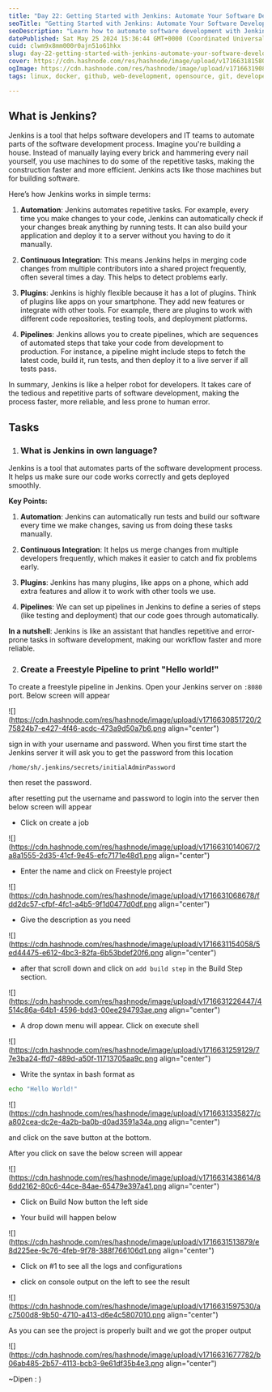 ```yaml
---
title: "Day 22: Getting Started with Jenkins: Automate Your Software Development with a Freestyle Pipeline"
seoTitle: "Getting Started with Jenkins: Automate Your Software Development"
seoDescription: "Learn how to automate software development with Jenkins. Explore key features like automation, continuous integration, and pipelines."
datePublished: Sat May 25 2024 15:36:44 GMT+0000 (Coordinated Universal Time)
cuid: clwm9x8mm000r0ajn51o61hkx
slug: day-22-getting-started-with-jenkins-automate-your-software-development-with-a-freestyle-pipeline
cover: https://cdn.hashnode.com/res/hashnode/image/upload/v1716631815807/c799fa8e-736d-4bac-943e-bbdbf332ca8a.png
ogImage: https://cdn.hashnode.com/res/hashnode/image/upload/v1716631908925/1d76fa8e-ed5f-47be-9263-c699d003b608.png
tags: linux, docker, github, web-development, opensource, git, developer, devops, beginners, blockchain, jenkins, devops-articles, 90daysofdevops, trainwithshubham

---
```


## What is Jenkins?

Jenkins is a tool that helps software developers and IT teams to automate parts of the software development process. Imagine you're building a house. Instead of manually laying every brick and hammering every nail yourself, you use machines to do some of the repetitive tasks, making the construction faster and more efficient. Jenkins acts like those machines but for building software.

Here’s how Jenkins works in simple terms:

1. **Automation**: Jenkins automates repetitive tasks. For example, every time you make changes to your code, Jenkins can automatically check if your changes break anything by running tests. It can also build your application and deploy it to a server without you having to do it manually.
    
2. **Continuous Integration**: This means Jenkins helps in merging code changes from multiple contributors into a shared project frequently, often several times a day. This helps to detect problems early.
    
3. **Plugins**: Jenkins is highly flexible because it has a lot of plugins. Think of plugins like apps on your smartphone. They add new features or integrate with other tools. For example, there are plugins to work with different code repositories, testing tools, and deployment platforms.
    
4. **Pipelines**: Jenkins allows you to create pipelines, which are sequences of automated steps that take your code from development to production. For instance, a pipeline might include steps to fetch the latest code, build it, run tests, and then deploy it to a live server if all tests pass.
    

In summary, Jenkins is like a helper robot for developers. It takes care of the tedious and repetitive parts of software development, making the process faster, more reliable, and less prone to human error.

## Tasks

1. ### **What is Jenkins in own language?**
    

Jenkins is a tool that automates parts of the software development process. It helps us make sure our code works correctly and gets deployed smoothly.

**Key Points:**

1. **Automation**: Jenkins can automatically run tests and build our software every time we make changes, saving us from doing these tasks manually.
    
2. **Continuous Integration**: It helps us merge changes from multiple developers frequently, which makes it easier to catch and fix problems early.
    
3. **Plugins**: Jenkins has many plugins, like apps on a phone, which add extra features and allow it to work with other tools we use.
    
4. **Pipelines**: We can set up pipelines in Jenkins to define a series of steps (like testing and deployment) that our code goes through automatically.
    

**In a nutshell**: Jenkins is like an assistant that handles repetitive and error-prone tasks in software development, making our workflow faster and more reliable.

2. ### Create a Freestyle Pipeline to print "Hello world!"
    

To create a freestyle pipeline in Jenkins. Open your Jenkins server on `:8080` port. Below screen will appear

![](https://cdn.hashnode.com/res/hashnode/image/upload/v1716630851720/275824b7-e427-4f46-acdc-473a9d50a7b6.png align="center")

sign in with your username and password. When you first time start the Jenkins server it will ask you to get the password from this location

```plaintext
/home/sh/.jenkins/secrets/initialAdminPassword
```

then reset the password.

after resetting put the username and password to login into the server then below screen will appear

* Click on create a job
    

![](https://cdn.hashnode.com/res/hashnode/image/upload/v1716631014067/2a8a1555-2d35-41cf-9e45-efc7171e48d1.png align="center")

* Enter the name and click on Freestyle project
    

![](https://cdn.hashnode.com/res/hashnode/image/upload/v1716631068678/fdd2dc57-cfbf-4fc1-a4b5-9f1d0477d0df.png align="center")

* Give the description as you need
    

![](https://cdn.hashnode.com/res/hashnode/image/upload/v1716631154058/5ed44475-e612-4bc3-82fa-6b53bdef20f6.png align="center")

* after that scroll down and click on `add build step` in the Build Step section.
    

![](https://cdn.hashnode.com/res/hashnode/image/upload/v1716631226447/4514c86a-64b1-4596-bdd3-00ee294793ae.png align="center")

* A drop down menu will appear. Click on execute shell
    

![](https://cdn.hashnode.com/res/hashnode/image/upload/v1716631259129/77e3ba24-ffd7-489d-a50f-11713705aa9c.png align="center")

* Write the syntax in bash format as
    

```bash
echo "Hello World!"
```

![](https://cdn.hashnode.com/res/hashnode/image/upload/v1716631335827/ca802cea-dc2e-4a2b-ba0b-d0ad3591a34a.png align="center")

and click on the save button at the bottom.

After you click on save the below screen will appear

![](https://cdn.hashnode.com/res/hashnode/image/upload/v1716631438614/86dd2162-80c6-44ce-84ae-65479e397a41.png align="center")

* Click on Build Now button the left side
    
* Your build will happen below
    

![](https://cdn.hashnode.com/res/hashnode/image/upload/v1716631513879/e8d225ee-9c76-4feb-9f78-388f766106d1.png align="center")

* Click on #1 to see all the logs and configurations
    
* click on console output on the left to see the result
    

![](https://cdn.hashnode.com/res/hashnode/image/upload/v1716631597530/ac7500d8-9b50-4710-a413-d6e4c5807010.png align="center")

As you can see the project is properly built and we got the proper output

![](https://cdn.hashnode.com/res/hashnode/image/upload/v1716631677782/b06ab485-2b57-4113-bcb3-9e61df35b4e3.png align="center")

~Dipen : )